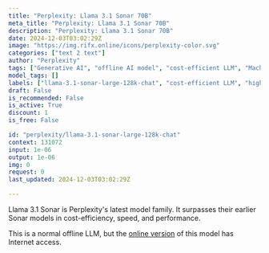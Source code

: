 ```yaml
---
title: "Perplexity: Llama 3.1 Sonar 70B"
meta_title: "Perplexity: Llama 3.1 Sonar 70B"
description: "Perplexity: Llama 3.1 Sonar 70B"
date: 2024-12-03T03:02:29Z
image: "https://img.rifx.online/icons/perplexity-color.svg"
categories: ["text 2 text"]
author: "Perplexity"
tags: ["Generative AI", "offline AI model", "cost-efficient LLM", "Machine Learning", "Natural Language Processing", "Perplexity", "Programming", "high-performance language model", "llama-3.1-sonar-large-128k-chat", "Chatbots", "fast processing LLM"]
model_tags: []
labels: ["llama-3.1-sonar-large-128k-chat", "cost-efficient LLM", "high-performance language model", "offline AI model", "fast processing LLM"]
draft: False
is_recommended: False
is_active: True
discount: 1
is_free: False

id: "perplexity/llama-3.1-sonar-large-128k-chat"
context: 131072
input: 1e-06
output: 1e-06
img: 0
request: 0
last_updated: 2024-12-03T03:02:29Z

---
```


Llama 3.1 Sonar is Perplexity's latest model family. It surpasses their earlier Sonar models in cost-efficiency, speed, and performance.

This is a normal offline LLM, but the [online version](/perplexity/llama-3.1-sonar-large-128k-online) of this model has Internet access.

